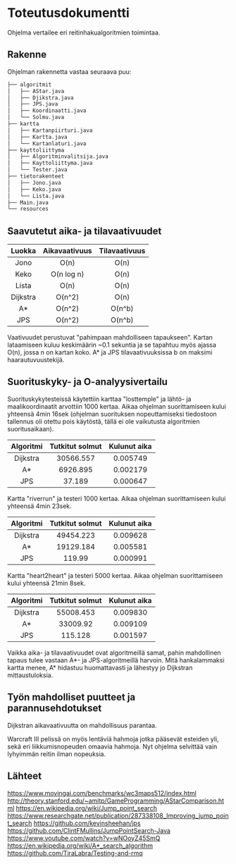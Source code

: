 # Toteutusdokumentti

Ohjelma vertailee eri reitinhakualgoritmien toimintaa.

## Rakenne
Ohjelman rakennetta vastaa seuraava puu:

```bash
├── algoritmit
│   ├── AStar.java
│   ├── Djikstra.java
│   ├── JPS.java
│   ├── Koordinaatti.java
│   └── Solmu.java
├── kartta
│   ├── Kartanpiirturi.java
│   ├── Kartta.java
│   └── Kartanlaturi.java
├── kayttoliittyma
│   ├── Algoritminvalitsija.java
│   ├── Kayttoliittyma.java
│   └── Tester.java
├── tietorakenteet
│   ├── Jono.java
│   ├── Keko.java
│   └── Lista.java
├── Main.java
└── resources

```
## Saavutetut aika- ja tilavaativuudet

| Luokka        | Aikavaativuus | Tilavaativuus  |
| :-----------: |:-------------:| :-------------:|
| Jono          |   O(n)        |   O(n)         |
| Keko          |   O(n log n)  |   O(n)         |     
| Lista         |   O(n)        |   O(n)         |
| Dijkstra      |   O(n^2)      |   O(n)         |
| A*            |   O(n^2)      |   O(n^b)       |
| JPS           |   O(n^2)      |   O(n^b)       |

Vaativuudet perustuvat "pahimpaan mahdolliseen tapaukseen".
Kartan lataamiseen kuluu keskimäärin ~0.1 sekuntia ja se tapahtuu myös ajassa O(n), jossa n on kartan koko.
A* ja JPS tilavaativuuksissa b on maksimi haarautuvuustekijä.

## Suorituskyky- ja O-analyysivertailu

Suorituskykytesteissä käytettiin karttaa "losttemple" ja lähtö- ja maalikoordinaatit arvottiin 1000 kertaa.
Aikaa ohjelman suorittamiseen kului yhteensä 4min 16sek (ohjelman suorituksen nopeuttamiseksi tiedostoon tallennus oli otettu pois käytöstä, tällä ei ole vaikutusta algoritmien suoritusaikaan).

|Algoritmi|Tutkitut solmut| Kulunut aika|
|:-------:|:-------------:|:-----------:|
|Dijkstra |   30566.557   | 0.005749    |
|A*       |   6926.895    | 0.002179    |
|JPS      |   37.189      | 0.000647    |

Kartta "riverrun" ja testeri 1000 kertaa.
Aikaa ohjelman suorittamiseen kului yhteensä 4min 23sek.

|Algoritmi|Tutkitut solmut| Kulunut aika|
|:-------:|:-------------:|:-----------:|
|Dijkstra |   49454.223   | 0.009628    |
|A*       |   19129.184   | 0.005581    |
|JPS      |   119.99      | 0.000991    |

Kartta "heart2heart" ja testeri 5000 kertaa.
Aikaa ohjelman suorittamiseen kului yhteensä 21min 8sek.

|Algoritmi|Tutkitut solmut| Kulunut aika|
|:-------:|:-------------:|:-----------:|
|Dijkstra |   55008.453   | 0.009830    |
|A*       |   33009.92    | 0.009109    |
|JPS      |   115.128     | 0.001597    |

Vaikka aika- ja tilavaativuudet ovat algoritmeillä samat, pahin mahdollinen tapaus tulee vastaan
A*- ja JPS-algoritmeillä harvoin. Mitä hankalammaksi kartta menee, A* hidastuu huomattavasti ja 
lähestyy jo Dijkstran mittaustuloksia. 

## Työn mahdolliset puutteet ja parannusehdotukset

Dijkstran aikavaativuutta on mahdollisuus parantaa.

Warcraft III pelissä on myös lentäviä hahmoja jotka pääsevät esteiden yli, sekä eri liikkumisnopeuden omaavia hahmoja. Nyt ohjelma selvittää vain lyhyimmän reitin ilman nopeuksia.

## Lähteet
https://www.movingai.com/benchmarks/wc3maps512/index.html
http://theory.stanford.edu/~amitp/GameProgramming/AStarComparison.html
https://en.wikipedia.org/wiki/Jump_point_search
https://www.researchgate.net/publication/287338108_Improving_jump_point_search
https://github.com/kevinsheehan/jps
https://github.com/ClintFMullins/JumpPointSearch-Java
https://www.youtube.com/watch?v=wNOoyZ45SmQ
https://en.wikipedia.org/wiki/A*_search_algorithm
https://github.com/TiraLabra/Testing-and-rmq